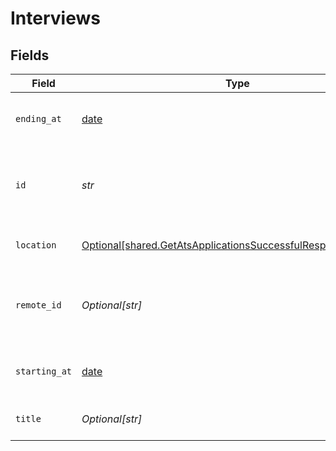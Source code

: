 # Interviews


## Fields

| Field                                                                                                                                   | Type                                                                                                                                    | Required                                                                                                                                | Description                                                                                                                             |
| --------------------------------------------------------------------------------------------------------------------------------------- | --------------------------------------------------------------------------------------------------------------------------------------- | --------------------------------------------------------------------------------------------------------------------------------------- | --------------------------------------------------------------------------------------------------------------------------------------- |
| `ending_at`                                                                                                                             | [date](https://docs.python.org/3/library/datetime.html#date-objects)                                                                    | :heavy_check_mark:                                                                                                                      | The end time of the interview.<br/><br/>[](https://developer.mozilla.org/en-US/docs/Web/JavaScript/Reference/Global_Objects/Date/toISOString) |
| `id`                                                                                                                                    | *str*                                                                                                                                   | :heavy_check_mark:                                                                                                                      | The globally unique Kombo ID of the interview.                                                                                          |
| `location`                                                                                                                              | [Optional[shared.GetAtsApplicationsSuccessfulResponseLocation]](../../models/shared/getatsapplicationssuccessfulresponselocation.md)    | :heavy_check_mark:                                                                                                                      | Location of the interview.                                                                                                              |
| `remote_id`                                                                                                                             | *Optional[str]*                                                                                                                         | :heavy_check_mark:                                                                                                                      | The ID of the interview in the integrated system.                                                                                       |
| `starting_at`                                                                                                                           | [date](https://docs.python.org/3/library/datetime.html#date-objects)                                                                    | :heavy_check_mark:                                                                                                                      | The start time of the interview.<br/><br/>[](https://developer.mozilla.org/en-US/docs/Web/JavaScript/Reference/Global_Objects/Date/toISOString) |
| `title`                                                                                                                                 | *Optional[str]*                                                                                                                         | :heavy_check_mark:                                                                                                                      | The title of the interview.                                                                                                             |